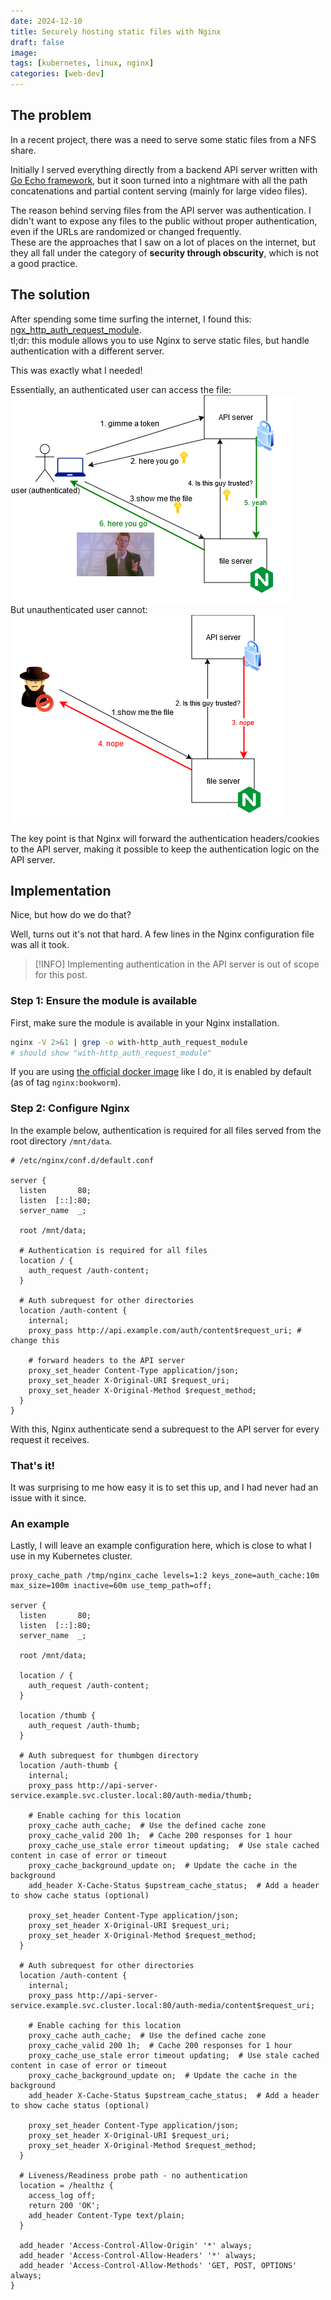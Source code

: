 ```yaml
---
date: 2024-12-10
title: Securely hosting static files with Nginx
draft: false
image: 
tags: [kubernetes, linux, nginx]
categories: [web-dev]
---
```


## The problem

In a recent project, there was a need to serve some static files from a NFS share.

Initially I served everything directly from a backend API server written with [Go Echo framework](https://echo.labstack.com/), but it soon turned into a nightmare with all the path concatenations and partial content serving (mainly for large video files).

The reason behind serving files from the API server was authentication. I didn't want to expose any files to the public without proper authentication, even if the URLs are randomized or changed frequently. \
These are the approaches that I saw on a lot of places on the internet, but they all fall under the category of **security through obscurity**, which is not a good practice.

## The solution

After spending some time surfing the internet, I found this: [ngx_http_auth_request_module](http://nginx.org/en/docs/http/ngx_http_auth_request_module.html). \
tl;dr: this module allows you to use Nginx to serve static files, but handle authentication with a different server.

This was exactly what I needed!

Essentially, an authenticated user can access the file: \
![Authenticated user can access the file](ngx_http_auth-good.drawio.png) \
But unauthenticated user cannot: \
![Unauthenticated user cannot access the file](ngx_http_auth-bad.drawio.png)

The key point is that Nginx will forward the authentication headers/cookies to the API server, making it possible to keep the authentication logic on the API server.

## Implementation

Nice, but how do we do that?

Well, turns out it's not that hard. A few lines in the Nginx configuration file was all it took.
> [!INFO]
> Implementing authentication in the API server is out of scope for this post.

### Step 1: Ensure the module is available

First, make sure the module is available in your Nginx installation.
```bash
nginx -V 2>&1 | grep -o with-http_auth_request_module
# should show "with-http_auth_request_module"
```

If you are using [the official docker image](https://hub.docker.com/_/nginx) like I do, it is enabled by default (as of tag `nginx:bookworm`).

### Step 2: Configure Nginx

In the example below, authentication is required for all files served from the root directory `/mnt/data`.

```apacheconf
# /etc/nginx/conf.d/default.conf

server {
  listen       80;
  listen  [::]:80;
  server_name  _;

  root /mnt/data;

  # Authentication is required for all files
  location / {
    auth_request /auth-content;
  }

  # Auth subrequest for other directories
  location /auth-content {
    internal;
    proxy_pass http://api.example.com/auth/content$request_uri; # change this

    # forward headers to the API server
    proxy_set_header Content-Type application/json;
    proxy_set_header X-Original-URI $request_uri;
    proxy_set_header X-Original-Method $request_method;
  }
}
```

With this, Nginx authenticate send a subrequest to the API server for every request it receives.

### That's it!

It was surprising to me how easy it is to set this up, and I had never had an issue with it since.

### An example

Lastly, I will leave an example configuration here, which is close to what I use in my Kubernetes cluster.

```apacheconf
proxy_cache_path /tmp/nginx_cache levels=1:2 keys_zone=auth_cache:10m max_size=100m inactive=60m use_temp_path=off;

server {
  listen       80;
  listen  [::]:80;
  server_name  _;

  root /mnt/data;

  location / {
    auth_request /auth-content;
  }

  location /thumb {
    auth_request /auth-thumb;
  }

  # Auth subrequest for thumbgen directory
  location /auth-thumb {
    internal;
    proxy_pass http://api-server-service.example.svc.cluster.local:80/auth-media/thumb;

    # Enable caching for this location
    proxy_cache auth_cache;  # Use the defined cache zone
    proxy_cache_valid 200 1h;  # Cache 200 responses for 1 hour
    proxy_cache_use_stale error timeout updating;  # Use stale cached content in case of error or timeout
    proxy_cache_background_update on;  # Update the cache in the background
    add_header X-Cache-Status $upstream_cache_status;  # Add a header to show cache status (optional)

    proxy_set_header Content-Type application/json;
    proxy_set_header X-Original-URI $request_uri;
    proxy_set_header X-Original-Method $request_method;
  }

  # Auth subrequest for other directories
  location /auth-content {
    internal;
    proxy_pass http://api-server-service.example.svc.cluster.local:80/auth-media/content$request_uri;

    # Enable caching for this location
    proxy_cache auth_cache;  # Use the defined cache zone
    proxy_cache_valid 200 1h;  # Cache 200 responses for 1 hour
    proxy_cache_use_stale error timeout updating;  # Use stale cached content in case of error or timeout
    proxy_cache_background_update on;  # Update the cache in the background
    add_header X-Cache-Status $upstream_cache_status;  # Add a header to show cache status (optional)

    proxy_set_header Content-Type application/json;
    proxy_set_header X-Original-URI $request_uri;
    proxy_set_header X-Original-Method $request_method;
  }

  # Liveness/Readiness probe path - no authentication
  location = /healthz {
    access_log off;
    return 200 'OK';
    add_header Content-Type text/plain;
  }

  add_header 'Access-Control-Allow-Origin' '*' always;
  add_header 'Access-Control-Allow-Headers' '*' always;
  add_header 'Access-Control-Allow-Methods' 'GET, POST, OPTIONS' always;
}
```

